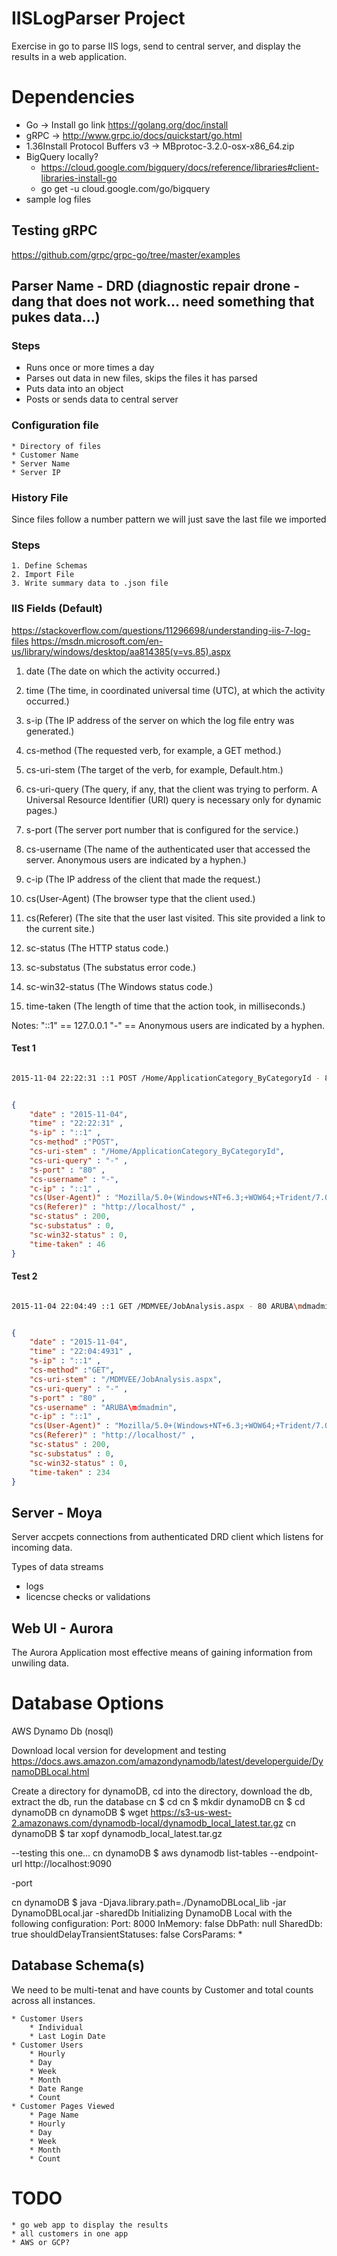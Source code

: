 # IISLogParser Project
Exercise in go to parse IIS logs, send to central server, and display the results 
in a web application.

# Dependencies
- Go -> Install go link https://golang.org/doc/install
- gRPC -> http://www.grpc.io/docs/quickstart/go.html
- 1.36Install Protocol Buffers v3 ->  MBprotoc-3.2.0-osx-x86_64.zip
- BigQuery locally?
    - https://cloud.google.com/bigquery/docs/reference/libraries#client-libraries-install-go
    - go get -u cloud.google.com/go/bigquery
- sample log files

## Testing gRPC
https://github.com/grpc/grpc-go/tree/master/examples


## Parser Name - DRD (diagnostic repair drone - dang that does not work... need something that pukes data...)

### Steps
- Runs once or more times a day
- Parses out data in new files, skips the files it has parsed
- Puts data into an object
- Posts or sends data to central server

### Configuration file

    * Directory of files
    * Customer Name
    * Server Name
    * Server IP
    
### History File
Since files follow a number pattern we will just save the last file we
imported

### Steps

    1. Define Schemas
    2. Import File
    3. Write summary data to .json file


### IIS Fields (Default)
https://stackoverflow.com/questions/11296698/understanding-iis-7-log-files
https://msdn.microsoft.com/en-us/library/windows/desktop/aa814385(v=vs.85).aspx

01. date (The date on which the activity occurred.)
02. time (The time, in coordinated universal time (UTC), at which the activity occurred.)
03. s-ip      (The IP address of the server on which the log file entry was generated.)   
04. cs-method (The requested verb, for example, a GET method.)
05. cs-uri-stem (The target of the verb, for example, Default.htm.)

06. cs-uri-query (The query, if any, that the client was trying to perform. A Universal Resource Identifier (URI) query is necessary only for dynamic pages.)

07. s-port (The server port number that is configured for the service.)
08. cs-username  (The name of the authenticated user that accessed the server. Anonymous users are indicated by a hyphen.)
09. c-ip (The IP address of the client that made the request.)
10. cs(User-Agent)  (The browser type that the client used.)
11. cs(Referer)  (The site that the user last visited. This site provided a link to the current site.)

12. sc-status    (The HTTP status code.)
13. sc-substatus  (The substatus error code.)
14. sc-win32-status  (The Windows status code.)
15. time-taken (The length of time that the action took, in milliseconds.)

Notes:
"::1" == 127.0.0.1
"-"  == Anonymous users are indicated by a hyphen.

#### Test 1

```bash

2015-11-04 22:22:31 ::1 POST /Home/ApplicationCategory_ByCategoryId - 80 - ::1 Mozilla/5.0+(Windows+NT+6.3;+WOW64;+Trident/7.0;+rv:11.0)+like+Gecko http://localhost/ 200 0 0 46

```


```json

{
    "date" : "2015-11-04", 
    "time" : "22:22:31" ,
    "s-ip" : "::1" ,                
    "cs-method" :"POST", 
    "cs-uri-stem" : "/Home/ApplicationCategory_ByCategoryId",           
    "cs-uri-query" : "-" ,
    "s-port" : "80" ,
    "cs-username" : "-",         
    "c-ip" : "::1" ,
    "cs(User-Agent)" : "Mozilla/5.0+(Windows+NT+6.3;+WOW64;+Trident/7.0;+rv:11.0)+like+Gecko", 
    "cs(Referer)" : "http://localhost/" ,
    "sc-status" : 200,
    "sc-substatus" : 0,
    "sc-win32-status" : 0, 
    "time-taken" : 46
}

```

#### Test 2

```bash

2015-11-04 22:04:49 ::1 GET /MDMVEE/JobAnalysis.aspx - 80 ARUBA\mdmadmin ::1 Mozilla/5.0+(Windows+NT+6.3;+WOW64;+Trident/7.0;+rv:11.0)+like+Gecko http://localhost/ 200 0 0 234

```

```json

{
    "date" : "2015-11-04", 
    "time" : "22:04:4931" ,
    "s-ip" : "::1" ,                
    "cs-method" :"GET", 
    "cs-uri-stem" : "/MDMVEE/JobAnalysis.aspx",           
    "cs-uri-query" : "-" ,
    "s-port" : "80" ,
    "cs-username" : "ARUBA\mdmadmin",         
    "c-ip" : "::1" ,
    "cs(User-Agent)" : "Mozilla/5.0+(Windows+NT+6.3;+WOW64;+Trident/7.0;+rv:11.0)+like+Gecko", 
    "cs(Referer)" : "http://localhost/" ,
    "sc-status" : 200,
    "sc-substatus" : 0,
    "sc-win32-status" : 0, 
    "time-taken" : 234
}

```

## Server - Moya
Server accpets connections from authenticated DRD client which listens
for incoming data.

Types of data streams
- logs
- licencse checks or validations

## Web UI - Aurora
The Aurora Application most effective means of gaining information from unwiling data.

# Database Options

AWS Dynamo Db (nosql)

Download local version for development and testing
https://docs.aws.amazon.com/amazondynamodb/latest/developerguide/DynamoDBLocal.html

Create a directory for dynamoDB, cd into the directory, download the db, extract the db, run the database
cn $ cd 
cn $ mkdir dynamoDB
cn $ cd dynamoDB
cn dynamoDB $ wget https://s3-us-west-2.amazonaws.com/dynamodb-local/dynamodb_local_latest.tar.gz
cn dynamoDB $ tar xopf dynamodb_local_latest.tar.gz 


--testing this one...
cn dynamoDB $ aws dynamodb list-tables --endpoint-url http://localhost:9090 

-port


cn dynamoDB $ java -Djava.library.path=./DynamoDBLocal_lib -jar DynamoDBLocal.jar -sharedDb
Initializing DynamoDB Local with the following configuration:
Port:	8000
InMemory:	false
DbPath:	null
SharedDb:	true
shouldDelayTransientStatuses:	false
CorsParams:	*


## Database Schema(s)

We need to be multi-tenat and have counts by Customer and 
total counts across all instances.

    * Customer Users
        * Individual
        * Last Login Date
    * Customer Users
        * Hourly
        * Day
        * Week
        * Month
        * Date Range
        * Count
    * Customer Pages Viewed
        * Page Name
        * Hourly
        * Day
        * Week
        * Month
        * Count

# TODO

    * go web app to display the results
    * all customers in one app
    * AWS or GCP?